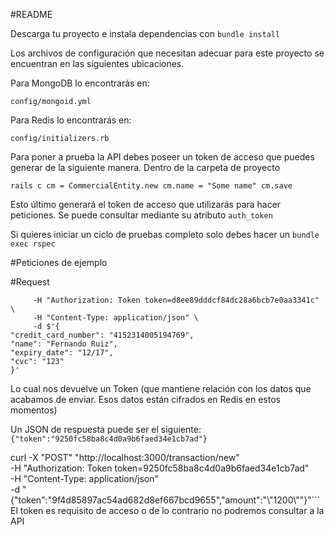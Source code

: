 #README

Descarga tu proyecto e instala dependencias con
`bundle install`

Los archivos de configuración que necesitan adecuar para este proyecto se encuentran en las siguientes ubicaciones.

Para MongoDB lo encontrarás en:

`config/mongoid.yml`

Para Redis lo encontrarás en:

`config/initializers.rb`

Para poner a prueba la API debes poseer un token de acceso que puedes generar de la siguiente manera. Dentro de la carpeta de proyecto 

`rails c
 cm = CommercialEntity.new
 cm.name = "Some name"
 cm.save`
 
 Esto último generará el token de acceso que utilizarás para hacer peticiones. Se puede consultar mediante su atributo `auth_token`
 
 Si quieres iniciar un ciclo de pruebas completo solo debes hacer un 
 `bundle exec rspec`
 
 #Peticiones de ejemplo
 
 
 
#Request

```curl -X "POST" "http://localhost:3000/token_processor/new" \
     -H "Authorization: Token token=d8ee89dddcf84dc28a6bcb7e0aa3341c" \
     -H "Content-Type: application/json" \
     -d $'{
"credit_card_number": "4152314005194769",
"name": "Fernando Ruiz",
"expiry_date": "12/17",
"cvc": "123"
}'
```

Lo cual nos devuelve un Token (que mantiene relación con los datos que acabamos de enviar. Esos datos están cifrados en Redis en estos momentos)

Un JSON de respuesta puede ser el siguiente:
```{"token":"9250fc58ba8c4d0a9b6faed34e1cb7ad"}```

curl -X "POST" "http://localhost:3000/transaction/new" \
     -H "Authorization: Token token=9250fc58ba8c4d0a9b6faed34e1cb7ad" \
     -H "Content-Type: application/json" \
     -d "{\"token\":\"9f4d85897ac54ad682d8ef667bcd9655\",\"amount\":\"\\\"1200\\\"\"}"```
El token es requisito de acceso o de lo contrario no podremos consultar a la API
 
 
 


